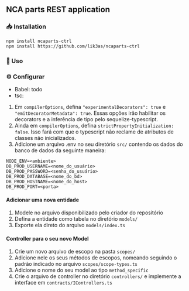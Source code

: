 ## NCA parts REST application
### 📥 Installation 
```
npm install ncaparts-ctrl
npm install https://github.com/lik3as/ncaparts-ctrl
```
### 🚀 Uso 
### ⚙ Configurar
- Babel: todo
- tsc:
1. Em ```compilerOptions```, defina ```"experimentalDecorators": true``` e ```"emitDecoratorMetadata": true```. Essas opções irão habilitar os decorators e a inferência de tipo pelo sequelize-typescript.
2. Ainda em ```compilerOptions```, defina ```strictPropertyInitialization: false```. Isso fará com que o typescript não reclame de atributos de classes não inicializados.
3. Adicione um arquivo .env no seu diretório ```src/``` contendo os dados do banco de dados da seguinte maneira:
```
NODE_ENV=<ambiente>
DB_PROD_USERNAME=<nome_do_usuário>
DB_PROD_PASSWORD=<senha_do_usuário>
DB_PROD_DATABASE=<nome_do_bd>
DB_PROD_HOSTNAME=<nome_do_host>
DB_PROD_PORT=<porta>
```

#### Adicionar uma nova entidade
1. Modele no arquivo disponibilizado pelo criador do repositório
2. Defina a entidade como tabela no diretório ```models/```
3. Exporte ela direto do arquivo ```models/index.ts```

#### Controller para o seu novo Model
1. Crie um novo arquivo de escopo na pasta ```scopes/```
2. Adicione nele os seus métodos de escopos, nomeando seguindo o padrão indicado no arquivo ```scopes/scope-types.ts```
3. Adicione o nome do seu model ao tipo ```method_specific```
4. Crie o arquivo de controller no diretório ```controllers/``` e implemente a interface em ```contracts/IControllers.ts```
